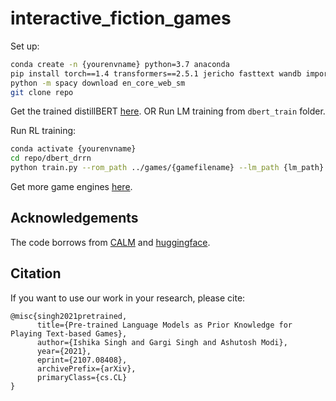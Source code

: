 # interactive_fiction_games

Set up:
```bash
conda create -n {yourenvname} python=3.7 anaconda
pip install torch==1.4 transformers==2.5.1 jericho fasttext wandb importlib_metadata
python -m spacy download en_core_web_sm
git clone repo
```

Get the trained distillBERT [here](https://drive.google.com/drive/folders/1-2w-SwDzSUlEEgKL62jxLotuPUiTRTE4?usp=sharing).
OR Run LM training from ```dbert_train``` folder.

Run RL training:
```bash
conda activate {yourenvname}
cd repo/dbert_drrn
python train.py --rom_path ../games/{gamefilename} --lm_path {lm_path} --output_dir ./logs
```
Get more game engines [here](https://github.com/BYU-PCCL/z-machine-games/tree/master/jericho-game-suite).

## Acknowledgements
The code borrows from [CALM](https://github.com/princeton-nlp/calm-textgame) and [huggingface](https://huggingface.co/).

## Citation 
If you want to use our work in your research, please cite:
```
@misc{singh2021pretrained,
      title={Pre-trained Language Models as Prior Knowledge for Playing Text-based Games}, 
      author={Ishika Singh and Gargi Singh and Ashutosh Modi},
      year={2021},
      eprint={2107.08408},
      archivePrefix={arXiv},
      primaryClass={cs.CL}
}
```

